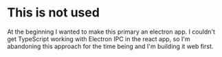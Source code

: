 # This is not used

At the beginning I wanted to make this primary an electron app. I couldn't get TypeScript working with Electron IPC in the react app, so I'm abandoning this approach for the time being and I'm building it web first.
